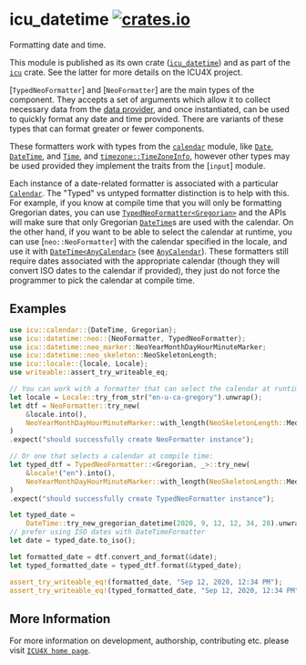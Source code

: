 # icu_datetime [![crates.io](https://img.shields.io/crates/v/icu_datetime)](https://crates.io/crates/icu_datetime)

<!-- cargo-rdme start -->

Formatting date and time.

This module is published as its own crate ([`icu_datetime`](https://docs.rs/icu_datetime/latest/icu_datetime/))
and as part of the [`icu`](https://docs.rs/icu/latest/icu/) crate. See the latter for more details on the ICU4X project.

[`TypedNeoFormatter`] and [`NeoFormatter`] are the main types of the component. They accepts a set of arguments which
allow it to collect necessary data from the [data provider], and once instantiated, can be
used to quickly format any date and time provided. There are variants of these types that can format greater or fewer components.

These formatters work with types from the [`calendar`] module, like [`Date`], [`DateTime`], and [`Time`],
and [`timezone::TimeZoneInfo`], however other types may be used provided they implement the traits from the [`input`] module.

Each instance of a date-related formatter is associated with a particular [`Calendar`].
The "Typed" vs untyped formatter distinction is to help with this. For example, if you know at compile time that you
will only be formatting Gregorian dates, you can use [`TypedNeoFormatter<Gregorian>`](TypedNeoFormatter) and the
APIs will make sure that only Gregorian [`DateTime`]s are used with the calendar. On the other hand, if you want to be able to select
the calendar at runtime, you can use [`neo::NeoFormatter`] with the calendar specified in the locale, and use it with
[`DateTime<AnyCalendar>`](icu_calendar::DateTime) (see [`AnyCalendar`]). These formatters still require dates associated
with the appropriate calendar (though they will convert ISO dates to the calendar if provided), they just do not force the
programmer to pick the calendar at compile time.


## Examples

```rust
use icu::calendar::{DateTime, Gregorian};
use icu::datetime::neo::{NeoFormatter, TypedNeoFormatter};
use icu::datetime::neo_marker::NeoYearMonthDayHourMinuteMarker;
use icu::datetime::neo_skeleton::NeoSkeletonLength;
use icu::locale::{locale, Locale};
use writeable::assert_try_writeable_eq;

// You can work with a formatter that can select the calendar at runtime:
let locale = Locale::try_from_str("en-u-ca-gregory").unwrap();
let dtf = NeoFormatter::try_new(
    &locale.into(),
    NeoYearMonthDayHourMinuteMarker::with_length(NeoSkeletonLength::Medium),
)
.expect("should successfully create NeoFormatter instance");

// Or one that selects a calendar at compile time:
let typed_dtf = TypedNeoFormatter::<Gregorian, _>::try_new(
    &locale!("en").into(),
    NeoYearMonthDayHourMinuteMarker::with_length(NeoSkeletonLength::Medium),
)
.expect("should successfully create TypedNeoFormatter instance");

let typed_date =
    DateTime::try_new_gregorian_datetime(2020, 9, 12, 12, 34, 28).unwrap();
// prefer using ISO dates with DateTimeFormatter
let date = typed_date.to_iso();

let formatted_date = dtf.convert_and_format(&date);
let typed_formatted_date = typed_dtf.format(&typed_date);

assert_try_writeable_eq!(formatted_date, "Sep 12, 2020, 12:34 PM");
assert_try_writeable_eq!(typed_formatted_date, "Sep 12, 2020, 12:34 PM");
```

[data provider]: icu_provider
[`ICU4X`]: ../icu/index.html
[`Length`]: options::length
[`DateTime`]: calendar::{DateTime}
[`Date`]: calendar::{Date}
[`Time`]: calendar::types::{Time}
[`Calendar`]: calendar::{Calendar}
[`AnyCalendar`]: calendar::any_calendar::{AnyCalendar}
[`timezone::TimeZoneInfo`]: icu::timezone::{TimeZoneInfo}

<!-- cargo-rdme end -->

## More Information

For more information on development, authorship, contributing etc. please visit [`ICU4X home page`](https://github.com/unicode-org/icu4x).
